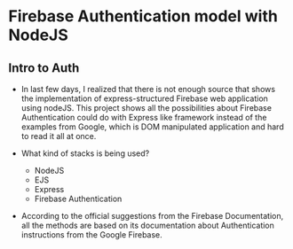 # Firebase Authentication model with NodeJS

## Intro to Auth

* In last few days, I realized that there is not enough source that shows the implementation of express-structured Firebase web application using nodeJS. This project shows all the possibilities about Firebase Authentication could do with Express like framework instead of the examples from Google, which is DOM manipulated application and hard to read it all at once.

* What kind of stacks is being used?
    * NodeJS
    * EJS
    * Express
    * Firebase Authentication

* According to the official suggestions from the Firebase Documentation, all the methods are based on its documentation about Authentication instructions from the Google Firebase.
